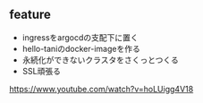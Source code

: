 ## feature

- ingressをargocdの支配下に置く
- hello-taniのdocker-imageを作る
- 永続化ができないクラスタをさくっとつくる
- SSL頑張る

https://www.youtube.com/watch?v=hoLUigg4V18